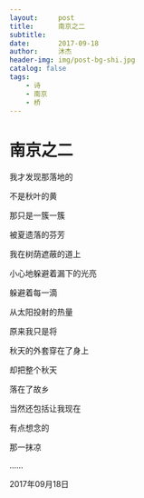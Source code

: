```yaml
---
layout:     post
title:      南京之二
subtitle:
date:       2017-09-18
author:     沐杰
header-img: img/post-bg-shi.jpg
catalog: false
tags:
    - 诗
    - 南京
    - 桥
---
```


# 南京之二

我才发现那落地的

不是秋叶的黄

那只是一簇一簇

被夏遗落的芬芳



我在树荫遮蔽的道上

小心地躲避着漏下的光亮

躲避着每一滴

从太阳投射的热量



原来我只是将

秋天的外套穿在了身上

却把整个秋天

落在了故乡



当然还包括让我现在

有点想念的

那一抹凉



……

2017年09月18日
